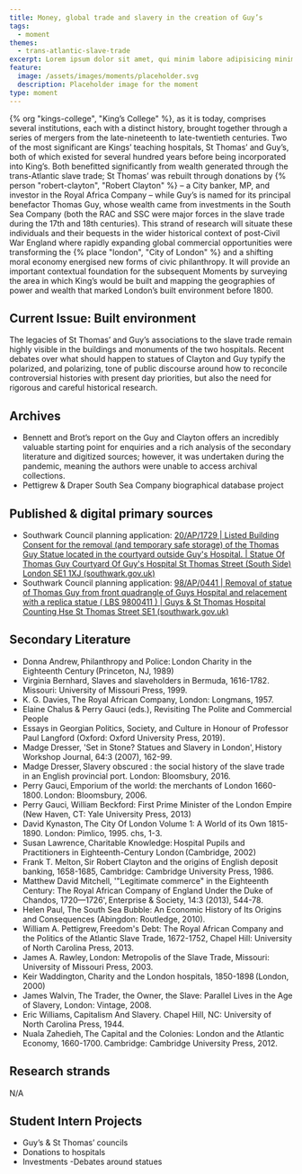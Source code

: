 ```yaml
---
title: Money, global trade and slavery in the creation of Guy’s
tags:
  - moment
themes:
  - trans-atlantic-slave-trade
excerpt: Lorem ipsum dolor sit amet, qui minim labore adipisicing minim sint cillum sint consectetur cupidatat.
feature:
  image: /assets/images/moments/placeholder.svg
  description: Placeholder image for the moment
type: moment
---
```


{% org "kings-college", "King’s College" %}, as it is today, comprises several institutions, each with a distinct history, brought together through a series of mergers from the late-nineteenth to late-twentieth centuries. Two of the most significant are Kings’ teaching hospitals, St Thomas’ and Guy’s, both of which existed for several hundred years before being incorporated into King’s. Both benefitted significantly from wealth generated through the trans-Atlantic slave trade; St Thomas’ was rebuilt through donations by {% person "robert-clayton", "Robert Clayton" %} – a City banker, MP, and investor in the Royal Africa Company – while Guy’s is named for its principal benefactor Thomas Guy, whose wealth came from investments in the South Sea Company (both the RAC and SSC were major forces in the slave trade during the 17th and 18th centuries). This strand of research will situate these individuals and their bequests in the wider historical context of post-Civil War England where rapidly expanding global commercial opportunities were transforming the {% place "london", "City of London" %} and a shifting moral economy energised new forms of civic philanthropy. It will provide an important contextual foundation for the subsequent Moments by surveying the area in which King’s would be built and mapping the geographies of power and wealth that marked London’s built environment before 1800.

## Current Issue: Built environment

The legacies of St Thomas’ and Guy’s associations to the slave trade remain highly visible in the buildings and monuments of the two hospitals. Recent debates over what should happen to statues of Clayton and Guy typify the polarized, and polarizing, tone of public discourse around how to reconcile controversial histories with present day priorities, but also the need for rigorous and careful historical research.

## Archives

- Bennett and Brot’s report on the Guy and Clayton offers an incredibly valuable starting point for enquiries and a rich analysis of the secondary literature and digitized sources; however, it was undertaken during the pandemic, meaning the authors were unable to access archival collections.
- Pettigrew & Draper South Sea Company biographical database project

## Published & digital primary sources

- Southwark Council planning application: [20/AP/1729 | Listed Building Consent for the removal (and temporary safe storage) of the Thomas Guy Statue located in the courtyard outside Guy's Hospital. | Statue Of Thomas Guy Courtyard Of Guy's Hospital St Thomas Street (South Side) London SE1 1XJ (southwark.gov.uk)](https://planning.southwark.gov.uk/online-applications/applicationDetails.do?activeTab=documents&keyVal=QCDTVZKBGGS00)
- Southwark Council planning application: [98/AP/0441 | Removal of statue of Thomas Guy from front quadrangle of Guys Hospital and relacement with a replica statue ( LBS 9800411 ) | Guys & St Thomas Hospital Counting Hse St Thomas Street SE1 (southwark.gov.uk)](https://planning.southwark.gov.uk/online-applications/applicationDetails.do?activeTab=documents&keyVal=ZZZV2QKBWR715)

## Secondary Literature

- Donna Andrew, Philanthropy and Police: London Charity in the Eighteenth Century (Princeton, NJ, 1989)
- Virginia Bernhard, Slaves and slaveholders in Bermuda, 1616-1782. Missouri: University of Missouri Press, 1999.
- K. G. Davies, The Royal African Company, London: Longmans, 1957.
- Elaine Chalus & Perry Gauci (eds.), Revisiting The Polite and Commercial People
- Essays in Georgian Politics, Society, and Culture in Honour of Professor Paul Langford (Oxford: Oxford University Press, 2019).
- Madge Dresser, 'Set in Stone? Statues and Slavery in London', History Workshop Journal, 64:3 (2007), 162-99.
- Madge Dresser, Slavery obscured : the social history of the slave trade in an English provincial port. London: Bloomsbury, 2016.
- Perry Gauci, Emporium of the world: the merchants of London 1660-1800. London: Bloomsbury, 2006.
- Perry Gauci, William Beckford: First Prime Minister of the London Empire (New Haven, CT: Yale University Press, 2013)
- David Kynaston, The City Of London Volume 1: A World of its Own 1815-1890. London: Pimlico, 1995. chs, 1-3.
- Susan Lawrence, Charitable Knowledge: Hospital Pupils and Practitioners in Eighteenth-Century London (Cambridge, 2002)
- Frank T. Melton, Sir Robert Clayton and the origins of English deposit banking, 1658-1685, Cambridge: Cambridge University Press, 1986.
- Matthew David Mitchell, '"Legitimate commerce" in the Eighteenth Century: The Royal African Company of England Under the Duke of Chandos, 1720—1726', Enterprise & Society, 14:3 (2013), 544-78.
- Helen Paul, The South Sea Bubble: An Economic History of Its Origins and Consequences (Abingdon: Routledge, 2010).
- William A. Pettigrew, Freedom's Debt: The Royal African Company and the Politics of the Atlantic Slave Trade, 1672-1752, Chapel Hill: University of North Carolina Press, 2013.
- James A. Rawley, London: Metropolis of the Slave Trade, Missouri: University of Missouri Press, 2003.
- Keir Waddington, Charity and the London hospitals, 1850-1898 (London, 2000)
- James Walvin, The Trader, the Owner, the Slave: Parallel Lives in the Age of Slavery, London: Vintage, 2008.
- Eric Williams, Capitalism And Slavery. Chapel Hill, NC: University of North Carolina Press, 1944.
- Nuala Zahedieh, The Capital and the Colonies: London and the Atlantic Economy, 1660-1700. Cambridge: Cambridge University Press, 2012.

## Research strands

N/A

## Student Intern Projects

- Guy’s & St Thomas’ councils
- Donations to hospitals
- Investments
  -Debates around statues
